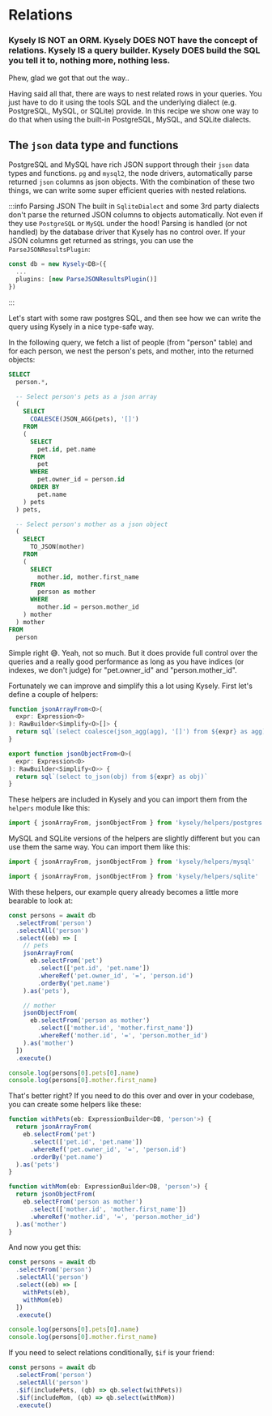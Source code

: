 # Relations

<h3>
Kysely IS NOT an ORM. Kysely DOES NOT have the concept of relations.
Kysely IS a query builder. Kysely DOES build the SQL you tell it to, nothing more, nothing less.
</h3>

Phew, glad we got that out the way..

Having said all that, there are ways to nest related rows in your queries. You just have to do it 
using the tools SQL and the underlying dialect (e.g. PostgreSQL, MySQL, or SQLite) provide. In this recipe
we show one way to do that when using the built-in PostgreSQL, MySQL, and SQLite dialects.

## The `json` data type and functions

PostgreSQL and MySQL have rich JSON support through their `json` data types and functions. `pg` and `mysql2`, the node drivers, automatically parse returned `json` columns as json objects. With the combination of these two things, we can write some super efficient queries with nested relations.

:::info Parsing JSON
The built in `SqliteDialect` and some 3rd party dialects don't parse the returned JSON columns to objects automatically.
Not even if they use `PostgreSQL` or `MySQL` under the hood! Parsing is handled (or not handled) by the database driver
that Kysely has no control over. If your JSON columns get returned as strings, you can use the `ParseJSONResultsPlugin`:

```ts
const db = new Kysely<DB>({
  ...
  plugins: [new ParseJSONResultsPlugin()]
})
```
:::

Let's start with some raw postgres SQL, and then see how we can write the query using Kysely in a nice type-safe way.

In the following query, we fetch a list of people (from "person" table) and for each person, we nest the person's pets, and mother, into the returned objects:

```sql
SELECT
  person.*,

  -- Select person's pets as a json array
  (
    SELECT 
      COALESCE(JSON_AGG(pets), '[]')
    FROM
    (
      SELECT 
        pet.id, pet.name
      FROM
        pet
      WHERE 
        pet.owner_id = person.id
      ORDER BY 
        pet.name
    ) pets
  ) pets,

  -- Select person's mother as a json object
  (
    SELECT 
      TO_JSON(mother)
    FROM
    (
      SELECT 
        mother.id, mother.first_name
      FROM
        person as mother
      WHERE 
        mother.id = person.mother_id
    ) mother
  ) mother
FROM
  person
```

Simple right 😅. Yeah, not so much. But it does provide full control over the queries and a really good performance as long as you have indices (or indexes, we don't judge) for "pet.owner_id" and "person.mother_id".

Fortunately we can improve and simplify this a lot using Kysely. First let's define a couple of helpers:

```ts
function jsonArrayFrom<O>(
  expr: Expression<O>
): RawBuilder<Simplify<O>[]> {
  return sql`(select coalesce(json_agg(agg), '[]') from ${expr} as agg)`
}

export function jsonObjectFrom<O>(
  expr: Expression<O>
): RawBuilder<Simplify<O>> {
  return sql`(select to_json(obj) from ${expr} as obj)`
}
```

These helpers are included in Kysely and you can import them from the `helpers` module like this:

```ts
import { jsonArrayFrom, jsonObjectFrom } from 'kysely/helpers/postgres'
```

MySQL and SQLite versions of the helpers are slightly different but you can use them the same way. You can import them like this:

```ts
import { jsonArrayFrom, jsonObjectFrom } from 'kysely/helpers/mysql'
```

```ts
import { jsonArrayFrom, jsonObjectFrom } from 'kysely/helpers/sqlite'
```

With these helpers, our example query already becomes a little more bearable to look at:

```ts
const persons = await db
  .selectFrom('person')
  .selectAll('person')
  .select((eb) => [
    // pets
    jsonArrayFrom(
      eb.selectFrom('pet')
        .select(['pet.id', 'pet.name'])
        .whereRef('pet.owner_id', '=', 'person.id')
        .orderBy('pet.name')
    ).as('pets'),

    // mother
    jsonObjectFrom(
      eb.selectFrom('person as mother')
        .select(['mother.id', 'mother.first_name'])
        .whereRef('mother.id', '=', 'person.mother_id')
    ).as('mother')
  ])
  .execute()

console.log(persons[0].pets[0].name)
console.log(persons[0].mother.first_name)
```

That's better right? If you need to do this over and over in your codebase, you can create some helpers like these:

```ts
function withPets(eb: ExpressionBuilder<DB, 'person'>) {
  return jsonArrayFrom(
    eb.selectFrom('pet')
      .select(['pet.id', 'pet.name'])
      .whereRef('pet.owner_id', '=', 'person.id')
      .orderBy('pet.name')
  ).as('pets')
}

function withMom(eb: ExpressionBuilder<DB, 'person'>) {
  return jsonObjectFrom(
    eb.selectFrom('person as mother')
      .select(['mother.id', 'mother.first_name'])
      .whereRef('mother.id', '=', 'person.mother_id')
  ).as('mother')
}
```

And now you get this:

```ts
const persons = await db
  .selectFrom('person')
  .selectAll('person')
  .select((eb) => [
    withPets(eb),
    withMom(eb)
  ])
  .execute()

console.log(persons[0].pets[0].name)
console.log(persons[0].mother.first_name)
```

If you need to select relations conditionally, `$if` is your friend:

```ts
const persons = await db
  .selectFrom('person')
  .selectAll('person')
  .$if(includePets, (qb) => qb.select(withPets))
  .$if(includeMom, (qb) => qb.select(withMom))
  .execute()
```

